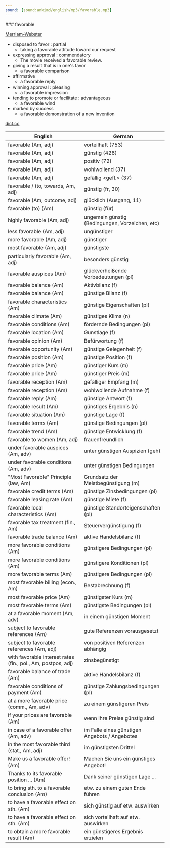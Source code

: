 ```yaml
---
sound: [sound:ankimd/english/mp3/favorable.mp3]
---
```


\### favorable

[Merriam-Webster](https://www.merriam-webster.com/dictionary/favorable)

- disposed to favor : partial
    - taking a favorable attitude toward our request
- expressing approval : commendatory
    - The movie received a favorable review.
- giving a result that is in one's favor
    - a favorable comparison
- affirmative
    - a favorable reply
- winning approval : pleasing
    - a favorable impression
- tending to promote or facilitate : advantageous
    - a favorable wind
- marked by success
    - a favorable demonstration of a new invention

[dict.cc](https://www.dict.cc/favorable)

| English        | German       |
| -------------- | ------------ |
| favorable (Am, adj) | vorteilhaft (753) |
| favorable (Am, adj) | günstig (426) |
| favorable (Am, adj) | positiv (72) |
| favorable (Am, adj) | wohlwollend (37) |
| favorable (Am, adj) | gefällig <gefl.> (37) |
| favorable / (to, towards, Am, adj) | günstig (fr, 30) |
| favorable (Am, outcome, adj) | glücklich (Ausgang, 11) |
| favorable (to) (Am) | günstig (für) |
| highly favorable (Am, adj) | ungemein günstig (Bedingungen, Vorzeichen, etc) |
| less favorable (Am, adj) | ungünstiger |
| more favorable (Am, adj) | günstiger |
| most favorable (Am, adj) | günstigste |
| particularly favorable (Am, adj) | besonders günstig |
| favorable auspices (Am) | glückverheißende Vorbedeutungen (pl) |
| favorable balance (Am) | Aktivbilanz (f) |
| favorable balance (Am) | günstige Bilanz (f) |
| favorable characteristics (Am) | günstige Eigenschaften (pl) |
| favorable climate (Am) | günstiges Klima (n) |
| favorable conditions (Am) | fördernde Bedingungen (pl) |
| favorable location (Am) | Gunstlage (f) |
| favorable opinion (Am) | Befürwortung (f) |
| favorable opportunity (Am) | günstige Gelegenheit (f) |
| favorable position (Am) | günstige Position (f) |
| favorable price (Am) | günstiger Kurs (m) |
| favorable price (Am) | günstiger Preis (m) |
| favorable reception (Am) | gefälliger Empfang (m) |
| favorable reception (Am) | wohlwollende Aufnahme (f) |
| favorable reply (Am) | günstige Antwort (f) |
| favorable result (Am) | günstiges Ergebnis (n) |
| favorable situation (Am) | günstige Lage (f) |
| favorable terms (Am) | günstige Bedingungen (pl) |
| favorable trend (Am) | günstige Entwicklung (f) |
| favorable to women (Am, adj) | frauenfreundlich |
| under favorable auspices (Am, adv) | unter günstigen Auspizien (geh) |
| under favorable conditions (Am, adv) | unter günstigen Bedingungen |
| "Most Favorable" Principle (law, Am) | Grundsatz der Meistbegünstigung (m) |
| favorable credit terms (Am) | günstige Zinsbedingungen (pl) |
| favorable leasing rate (Am) | günstige Miete (f) |
| favorable local characteristics (Am) | günstige Standorteigenschaften (pl) |
| favorable tax treatment (fin., Am) | Steuervergünstigung (f) |
| favorable trade balance (Am) | aktive Handelsbilanz (f) |
| more favorable conditions (Am) | günstigere Bedingungen (pl) |
| more favorable conditions (Am) | günstigere Konditionen (pl) |
| more favorable terms (Am) | günstigere Bedingungen (pl) |
| most favorable billing (econ., Am) | Bestabrechnung (f) |
| most favorable price (Am) | günstigster Kurs (m) |
| most favorable terms (Am) | günstigste Bedingungen (pl) |
| at a favorable moment (Am, adv) | in einem günstigen Moment |
| subject to favorable references (Am) | gute Referenzen vorausgesetzt |
| subject to favorable references (Am, adj) | von positiven Referenzen abhängig |
| with favorable interest rates (fin., pol., Am, postpos, adj) | zinsbegünstigt |
| favorable balance of trade (Am) | aktive Handelsbilanz (f) |
| favorable conditions of payment (Am) | günstige Zahlungsbedingungen (pl) |
| at a more favorable price (comm., Am, adv) | zu einem günstigeren Preis |
| if your prices are favorable (Am) | wenn Ihre Preise günstig sind |
| in case of a favorable offer (Am, adv) | im Falle eines günstigen Angebots / Angebotes |
| in the most favorable third (stat., Am, adj) | im günstigsten Drittel |
| Make us a favorable offer! (Am) | Machen Sie uns ein günstiges Angebot! |
| Thanks to its favorable position ... (Am) | Dank seiner günstigen Lage ... |
| to bring sth. to a favorable conclusion (Am) | etw. zu einem guten Ende führen |
| to have a favorable effect on sth. (Am) | sich günstig auf etw. auswirken |
| to have a favorable effect on sth. (Am) | sich vorteilhaft auf etw. auswirken |
| to obtain a more favorable result (Am) | ein günstigeres Ergebnis erzielen |
